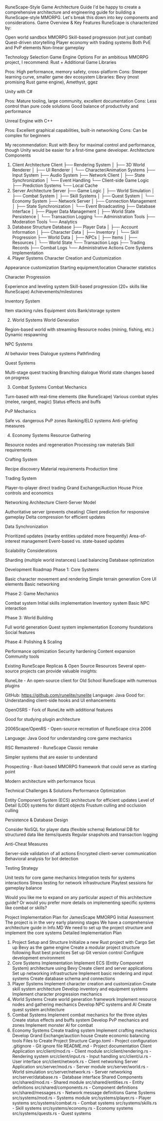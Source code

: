 RuneScape-Style Game Architecture Guide
I'd be happy to create a comprehensive architecture and engineering guide for building a RuneScape-style MMORPG. Let's break this down into key components and considerations.
Game Overview & Key Features
RuneScape is characterized by:

Open world sandbox MMORPG
Skill-based progression (not just combat)
Quest-driven storytelling
Player economy with trading systems
Both PvE and PvP elements
Non-linear gameplay

Technology Selection
Game Engine Options
For an ambitious MMORPG project, I recommend:
Rust + Additional Game Libraries

Pros: High performance, memory safety, cross-platform
Cons: Steeper learning curve, smaller game dev ecosystem
Libraries: Bevy (most promising Rust game engine), Amethyst, ggez

Unity with C#

Pros: Mature tooling, large community, excellent documentation
Cons: Less control than pure code solutions
Good balance of productivity and performance

Unreal Engine with C++

Pros: Excellent graphical capabilities, built-in networking
Cons: Can be complex for beginners

My recommendation: Rust with Bevy for maximal control and performance, though Unity would be easier for a first-time game developer.
Architecture Components
1. Client Architecture
Client
├── Rendering System
│   ├── 3D World Renderer
│   ├── UI Renderer
│   └── Character/Animation Systems
├── Input System
├── Audio System
├── Network Client
│   ├── State Synchronization
│   └── Event Handling
└── Client-side Game Logic
    ├── Prediction Systems
    └── Local Cache
2. Server Architecture
Server
├── Game Logic
│   ├── World Simulation
│   ├── Combat System
│   ├── Skill Systems
│   ├── Quest System
│   └── Economy System
├── Network Server
│   ├── Connection Management
│   ├── State Synchronization
│   └── Event Broadcasting
├── Database Interface
│   ├── Player Data Management
│   ├── World State Persistence
│   └── Transaction Logging
└── Administration Tools
    ├── Moderation Tools
    └── Analytics
3. Database Structure
Database
├── Player Data
│   ├── Account Information
│   ├── Character Data
│   ├── Inventory
│   └── Skill Progression
├── World Data
│   ├── NPCs
│   ├── Items
│   ├── Resources
│   └── World State
└── Transaction Logs
    ├── Trading Records
    ├── Combat Logs
    └── Administrative Actions
Core Systems Implementation
1. Player Systems
Character Creation and Customization

Appearance customization
Starting equipment/location
Character statistics

Character Progression

Experience and leveling system
Skill-based progression (20+ skills like RuneScape)
Achievements/milestones

Inventory System

Item stacking rules
Equipment slots
Bank/storage system

2. World Systems
World Generation

Region-based world with streaming
Resource nodes (mining, fishing, etc.)
Dynamic respawning

NPC Systems

AI behavior trees
Dialogue systems
Pathfinding

Quest Systems

Multi-stage quest tracking
Branching dialogue
World state changes based on progress

3. Combat Systems
Combat Mechanics

Turn-based with real-time elements (like RuneScape)
Various combat styles (melee, ranged, magic)
Status effects and buffs

PvP Mechanics

Safe vs. dangerous PvP zones
Ranking/ELO systems
Anti-griefing measures

4. Economy Systems
Resource Gathering

Resource nodes and regeneration
Processing raw materials
Skill requirements

Crafting System

Recipe discovery
Material requirements
Production time

Trading System

Player-to-player direct trading
Grand Exchange/Auction House
Price controls and economics

Networking Architecture
Client-Server Model

Authoritative server (prevents cheating)
Client prediction for responsive gameplay
Delta compression for efficient updates

Data Synchronization

Prioritized updates (nearby entities updated more frequently)
Area-of-interest management
Event-based vs. state-based updates

Scalability Considerations

Sharding (multiple world instances)
Load balancing
Database optimization

Development Roadmap
Phase 1: Core Systems

Basic character movement and rendering
Simple terrain generation
Core UI elements
Basic networking

Phase 2: Game Mechanics

Combat system
Initial skills implementation
Inventory system
Basic NPC interaction

Phase 3: World Building

Full world generation
Quest system implementation
Economy foundations
Social features

Phase 4: Polishing & Scaling

Performance optimization
Security hardening
Content expansion
Community tools

Existing RuneScape Replicas & Open Source Resources
Several open-source projects can provide valuable insights:

RuneLite - An open-source client for Old School RuneScape with numerous plugins

GitHub: https://github.com/runelite/runelite
Language: Java
Good for: Understanding client-side hooks and UI enhancements


OpenOSRS - Fork of RuneLite with additional features

Good for studying plugin architecture


2006Scape/OpenRS - Open-source recreation of RuneScape circa 2006

Language: Java
Good for understanding core game mechanics


RSC Remastered - RuneScape Classic remake

Simpler systems that are easier to understand


Prospecting - Rust-based MMORPG framework that could serve as starting point

Modern architecture with performance focus



Technical Challenges & Solutions
Performance Optimization

Entity Component System (ECS) architecture for efficient updates
Level of Detail (LOD) systems for distant objects
Frustum culling and occlusion culling

Persistence & Database Design

Consider NoSQL for player data (flexible schema)
Relational DB for structured data like items/quests
Regular snapshots and transaction logging

Anti-Cheat Measures

Server-side validation of all actions
Encrypted client-server communication
Behavioral analysis for bot detection

Testing Strategy

Unit tests for core game mechanics
Integration tests for systems interactions
Stress testing for network infrastructure
Playtest sessions for gameplay balance

Would you like me to expand on any particular aspect of this architecture guide? Or would you prefer more details on implementing specific systems like combat or skills?

Project Implementation Plan for JamesScape MMORPG
Initial Assessment
The project is in the very early planning stages
We have a comprehensive architecture guide in Info.MD
We need to set up the project structure and implement the core systems
Detailed Implementation Plan
1. Project Setup and Structure
Initialize a new Rust project with Cargo
Set up Bevy as the game engine
Create a modular project structure following Rust best practices
Set up Git version control
Configure development environment
2. Core Systems Implementation
Implement ECS (Entity Component System) architecture using Bevy
Create client and server applications
Set up networking infrastructure
Implement basic rendering and input systems
Create database schema and connections
3. Player Systems
Implement character creation and customization
Create skill system architecture
Develop inventory and equipment systems
Implement character progression mechanics
4. World Systems
Create world generation framework
Implement resource nodes and gathering mechanics
Develop NPC systems and AI
Create quest system architecture
5. Combat Systems
Implement combat mechanics for the three styles
Create status effects and buffs system
Develop PvP mechanics and zones
Implement monster AI for combat
6. Economy Systems
Create trading system
Implement crafting mechanics
Develop Grand Exchange/auction house
Create economic balancing tools
Files to Create
Project Structure
Cargo.toml - Project configuration
.gitignore - Git ignore file
README.md - Project documentation
Client Application
src/client/mod.rs - Client module
src/client/rendering.rs - Rendering system
src/client/input.rs - Input handling
src/client/ui.rs - User interface
src/client/network.rs - Client networking
Server Application
src/server/mod.rs - Server module
src/server/world.rs - World simulation
src/server/network.rs - Server networking
src/server/database.rs - Database interface
Shared Components
src/shared/mod.rs - Shared module
src/shared/entities.rs - Entity definitions
src/shared/components.rs - Component definitions
src/shared/messages.rs - Network message definitions
Game Systems
src/systems/mod.rs - Systems module
src/systems/player.rs - Player systems
src/systems/combat.rs - Combat systems
src/systems/skills.rs - Skill systems
src/systems/economy.rs - Economy systems
src/systems/quests.rs - Quest systems